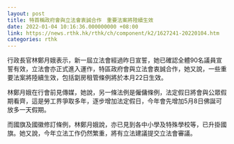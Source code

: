 ```yaml
---
layout: post
title: 特首稱政府會與立法會衷誠合作　重要法案將陸續生效
date: 2022-01-04 10:16:36.000000000 +08:00
link: https://news.rthk.hk/rthk/ch/component/k2/1627241-20220104.htm
categories: rthk
---
```


行政長官林鄭月娥表示，新一屆立法會經過昨日宣誓，她已確認全體90名議員宣誓有效，立法會亦正式進入運作，特區政府會與立法會衷誠合作，她又說，一些重要法案將陸續生效，包括劏房租管條例將於本月22日生效。

林鄭月娥在行會前見傳媒，她說，另一條法例是僱傭條例，法定假日將會與公眾假期看齊，這是勞工界爭取多年，逐步增加法定假日，今年會先增加5月8日佛誕可放多一天假期。

而國旗及國徽修訂條例，林鄭月娥說，亦已見到各中小學及特殊學校等，已升掛國旗。她又說，今年立法工作仍然繁重，將有立法建議提交立法會審議。
